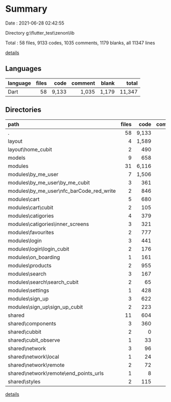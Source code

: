 # Summary

Date : 2021-06-28 02:42:55

Directory g:\flutter_test\zenon\lib

Total : 58 files,  9133 codes, 1035 comments, 1179 blanks, all 11347 lines

[details](details.md)

## Languages
| language | files | code | comment | blank | total |
| :--- | ---: | ---: | ---: | ---: | ---: |
| Dart | 58 | 9,133 | 1,035 | 1,179 | 11,347 |

## Directories
| path | files | code | comment | blank | total |
| :--- | ---: | ---: | ---: | ---: | ---: |
| . | 58 | 9,133 | 1,035 | 1,179 | 11,347 |
| layout | 4 | 1,589 | 188 | 185 | 1,962 |
| layout\home_cubit | 2 | 490 | 84 | 145 | 719 |
| models | 9 | 658 | 14 | 111 | 783 |
| modules | 31 | 6,116 | 721 | 734 | 7,571 |
| modules\by_me_user | 7 | 1,506 | 99 | 208 | 1,813 |
| modules\by_me_user\by_me_cubit | 3 | 361 | 16 | 96 | 473 |
| modules\by_me_user\nfc_barCode_red_write | 2 | 846 | 76 | 77 | 999 |
| modules\cart | 5 | 680 | 22 | 66 | 768 |
| modules\cart\cubit | 2 | 105 | 7 | 33 | 145 |
| modules\catigories | 4 | 379 | 191 | 35 | 605 |
| modules\catigories\inner_screens | 3 | 321 | 185 | 30 | 536 |
| modules\favourites | 2 | 777 | 100 | 68 | 945 |
| modules\login | 3 | 441 | 84 | 66 | 591 |
| modules\login\login_cubit | 2 | 176 | 24 | 48 | 248 |
| modules\on_boarding | 1 | 161 | 13 | 15 | 189 |
| modules\products | 2 | 955 | 129 | 81 | 1,165 |
| modules\search | 3 | 167 | 4 | 53 | 224 |
| modules\search\search_cubit | 2 | 65 | 2 | 31 | 98 |
| modules\settings | 1 | 428 | 23 | 55 | 506 |
| modules\sign_up | 3 | 622 | 56 | 87 | 765 |
| modules\sign_up\sign_up_cubit | 2 | 223 | 18 | 59 | 300 |
| shared | 11 | 604 | 61 | 106 | 771 |
| shared\components | 3 | 360 | 23 | 44 | 427 |
| shared\cubbit | 2 | 0 | 0 | 2 | 2 |
| shared\cubit_observe | 1 | 33 | 0 | 6 | 39 |
| shared\network | 3 | 96 | 16 | 29 | 141 |
| shared\network\local | 1 | 24 | 11 | 13 | 48 |
| shared\network\remote | 2 | 72 | 5 | 16 | 93 |
| shared\network\remote\end_points_urls | 1 | 8 | 1 | 3 | 12 |
| shared\styles | 2 | 115 | 22 | 25 | 162 |

[details](details.md)